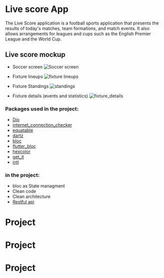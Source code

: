 # Live score App

The Live Score application is a football sports application that presents the results of today's matches, team formations, and match events. It also allows arrangements for leagues and cups such as the English Premier League and the World Cup.

## Live score mockup
- Soccer screen
![Soccer screen](https://user-images.githubusercontent.com/74488175/187052821-24662179-c54d-4606-8bcb-0e80124941d5.png)

- Fixture lineups
![fixture lineups](https://user-images.githubusercontent.com/74488175/187052851-f3a8e80f-7c24-41f0-9758-b8199a56788d.png)

- Fixture Standings
![standings](https://user-images.githubusercontent.com/74488175/187052856-c4392b06-4334-4cb3-b05a-c62bbe8b94ef.png)

- Fixture details (events and statistics)
![fixture_details](https://user-images.githubusercontent.com/74488175/187052862-316dfbc6-0f28-4fbc-b276-b950e5b43f10.png)


###  Packages used in the project:

- [Dio](https://pub.dev/packages/dio)
- [internet_connection_checker](https://pub.dev/packages/internet_connection_checker)
- [equatable](https://pub.dev/packages/equatable)
- [dartz](https://pub.dev/packages/dartz)
- [bloc](https://pub.dev/packages/bloc)
- [flutter_bloc](https://pub.dev/packages/flutter_bloc)
- [hexcolor](https://pub.dev/packages/hexcolor)
- [get_it](https://pub.dev/packages/get_it)
- [intl](https://pub.dev/packages/intl)

###  in the project:
- bloc as State managment
- Clean code
- Clean architecture
- [Restful api](https://www.api-football.com/documentation-v3)
# Project
# Project
# Project
